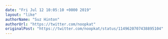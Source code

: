 ```yaml
---
date: "Fri Jul 12 10:05:10 +0000 2019"
layout: "like"
authorName: "Suz Hinton"
authorUrl: "https://twitter.com/noopkat"
originalPost: "https://twitter.com/noopkat/status/1149620707438895104"
---
```


